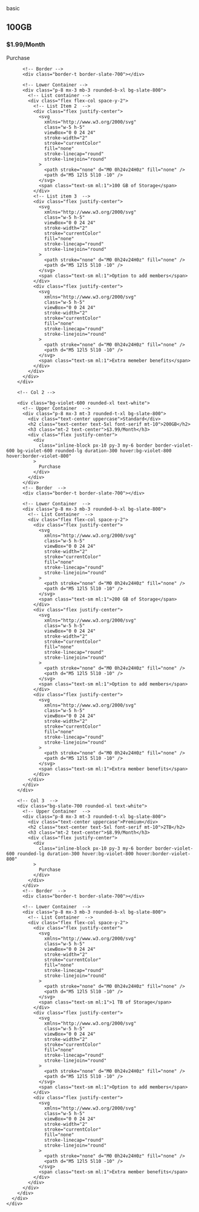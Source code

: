 <!DOCTYPE html>
<html lang="en">
  <head>
    <meta charset="UTF-8" />
    <meta name="viewport" content="width=device-width, initial-scale=1.0" />
    <script src="https://cdn.tailwindcss.com"></script>
    <title>Pricing Cards</title>
  </head>
  <body>
    <!-- Global Container -->
    <div class="flex items-center justify-center min-h-screen bg-slate-800">
      <!-- Inner Container -->
      <div
        class="flex flex-col my-6 space-y-6 md:space-y-0 md:space-x-6 md:flex-row md:my-0"
      >
        <!-- Col 1  -->
        <div class="bg-slate-700 rounded-xl text-white">
          <!-- Upper Container -->
          <div class="p-8 mx-3 mt-3 rounded-t-xl bg-slate-800">
            <div class="text-center uppercase">basic</div>
            <h2 class="mt-10 font-serif text-5xl text-center">100GB</h2>
            <h3 class="mt-2 text-center">$1.99/Month</h3>
            <div class="flex justify center">
              <div
                class="inline-block px-10 py-3 my-6 text-center border border-violet-600 rounded-lg duration-300 hover:bg-violet-800 hover:border-violet-800"
              >
                Purchase
              </div>
              <!-- Border -->
            </div>
          </div>

          <!-- Border -->
          <div class="border-t border-slate-700"></div>

          <!-- Lower Container -->
          <div class="p-8 mx-3 mb-3 rounded-b-xl bg-slate-800">
            <!-- List container -->
            <div class="flex flex-col space-y-2">
              <!-- List Item 2  -->
              <div class="flex justify-center">
                <svg
                  xmlns="http://www.w3.org/2000/svg"
                  class="w-5 h-5"
                  viewBox="0 0 24 24"
                  stroke-width="2"
                  stroke="currentColor"
                  fill="none"
                  stroke-linecap="round"
                  stroke-linejoin="round"
                >
                  <path stroke="none" d="M0 0h24v24H0z" fill="none" />
                  <path d="M5 12l5 5l10 -10" />
                </svg>
                <span class="text-sm ml:1">100 GB of Storage</span>
              </div>
              <!-- List item 3  -->
              <div class="flex justify-center">
                <svg
                  xmlns="http://www.w3.org/2000/svg"
                  class="w-5 h-5"
                  viewBox="0 0 24 24"
                  stroke-width="2"
                  stroke="currentColor"
                  fill="none"
                  stroke-linecap="round"
                  stroke-linejoin="round"
                >
                  <path stroke="none" d="M0 0h24v24H0z" fill="none" />
                  <path d="M5 12l5 5l10 -10" />
                </svg>
                <span class="text-sm ml:1">Option to add members</span>
              </div>
              <div class="flex justify-center">
                <svg
                  xmlns="http://www.w3.org/2000/svg"
                  class="w-5 h-5"
                  viewBox="0 0 24 24"
                  stroke-width="2"
                  stroke="currentColor"
                  fill="none"
                  stroke-linecap="round"
                  stroke-linejoin="round"
                >
                  <path stroke="none" d="M0 0h24v24H0z" fill="none" />
                  <path d="M5 12l5 5l10 -10" />
                </svg>
                <span class="text-sm ml:1">Extra memeber benefits</span>
              </div>
            </div>
          </div>
        </div>

        <!-- Col 2 -->

        <div class="bg-violet-600 rounded-xl text-white">
          <!-- Upper Container  -->
          <div class="p-8 mx-3 mt-3 rounded-t-xl bg-slate-800">
            <div class="text-center uppercase">Standard</div>
            <h2 class="text-center text-5xl font-serif mt-10">200GB</h2>
            <h3 class="mt-2 text-center">$3.99/Month</h3>
            <div class="flex justify-center">
              <div
                class="inline-block px-10 py-3 my-6 border border-violet-600 bg-violet-600 rounded-lg duration-300 hover:bg-violet-800 hover:border-violet-800"
              >
                Purchase
              </div>
            </div>
          </div>
          <!-- Border  -->
          <div class="border-t border-slate-700"></div>

          <!-- Lower Container  -->
          <div class="p-8 mx-3 mb-3 rounded-b-xl bg-slate-800">
            <!-- List Container  -->
            <div class="flex flex-col space-y-2">
              <div class="flex justify-center">
                <svg
                  xmlns="http://www.w3.org/2000/svg"
                  class="w-5 h-5"
                  viewBox="0 0 24 24"
                  stroke-width="2"
                  stroke="currentColor"
                  fill="none"
                  stroke-linecap="round"
                  stroke-linejoin="round"
                >
                  <path stroke="none" d="M0 0h24v24H0z" fill="none" />
                  <path d="M5 12l5 5l10 -10" />
                </svg>
                <span class="text-sm ml:1">200 GB of Storage</span>
              </div>
              <div class="flex justify-center">
                <svg
                  xmlns="http://www.w3.org/2000/svg"
                  class="w-5 h-5"
                  viewBox="0 0 24 24"
                  stroke-width="2"
                  stroke="currentColor"
                  fill="none"
                  stroke-linecap="round"
                  stroke-linejoin="round"
                >
                  <path stroke="none" d="M0 0h24v24H0z" fill="none" />
                  <path d="M5 12l5 5l10 -10" />
                </svg>
                <span class="text-sm ml:1">Option to add members</span>
              </div>
              <div class="flex justify-center">
                <svg
                  xmlns="http://www.w3.org/2000/svg"
                  class="w-5 h-5"
                  viewBox="0 0 24 24"
                  stroke-width="2"
                  stroke="currentColor"
                  fill="none"
                  stroke-linecap="round"
                  stroke-linejoin="round"
                >
                  <path stroke="none" d="M0 0h24v24H0z" fill="none" />
                  <path d="M5 12l5 5l10 -10" />
                </svg>
                <span class="text-sm ml:1">Extra member benefits</span>
              </div>
            </div>
          </div>
        </div>

        <!-- Col 3  -->
        <div class="bg-slate-700 rounded-xl text-white">
          <!-- Upper Container  -->
          <div class="p-8 mx-3 mt-3 rounded-t-xl bg-slate-800">
            <div class="text-center uppercase">Premium</div>
            <h2 class="text-center text-5xl font-serif mt-10">2TB</h2>
            <h3 class="mt-2 text-center">$8.99/Month</h3>
            <div class="flex justify-center">
              <div
                class="inline-block px-10 py-3 my-6 border border-violet-600 rounded-lg duration-300 hover:bg-violet-800 hover:border-violet-800"
              >
                Purchase
              </div>
            </div>
          </div>
          <!-- Border  -->
          <div class="border-t border-slate-700"></div>

          <!-- Lower Container  -->
          <div class="p-8 mx-3 mb-3 rounded-b-xl bg-slate-800">
            <!-- List Container  -->
            <div class="flex flex-col space-y-2">
              <div class="flex justify-center">
                <svg
                  xmlns="http://www.w3.org/2000/svg"
                  class="w-5 h-5"
                  viewBox="0 0 24 24"
                  stroke-width="2"
                  stroke="currentColor"
                  fill="none"
                  stroke-linecap="round"
                  stroke-linejoin="round"
                >
                  <path stroke="none" d="M0 0h24v24H0z" fill="none" />
                  <path d="M5 12l5 5l10 -10" />
                </svg>
                <span class="text-sm ml:1">1 TB of Storage</span>
              </div>
              <div class="flex justify-center">
                <svg
                  xmlns="http://www.w3.org/2000/svg"
                  class="w-5 h-5"
                  viewBox="0 0 24 24"
                  stroke-width="2"
                  stroke="currentColor"
                  fill="none"
                  stroke-linecap="round"
                  stroke-linejoin="round"
                >
                  <path stroke="none" d="M0 0h24v24H0z" fill="none" />
                  <path d="M5 12l5 5l10 -10" />
                </svg>
                <span class="text-sm ml:1">Option to add members</span>
              </div>
              <div class="flex justify-center">
                <svg
                  xmlns="http://www.w3.org/2000/svg"
                  class="w-5 h-5"
                  viewBox="0 0 24 24"
                  stroke-width="2"
                  stroke="currentColor"
                  fill="none"
                  stroke-linecap="round"
                  stroke-linejoin="round"
                >
                  <path stroke="none" d="M0 0h24v24H0z" fill="none" />
                  <path d="M5 12l5 5l10 -10" />
                </svg>
                <span class="text-sm ml:1">Extra member benefits</span>
              </div>
            </div>
          </div>
        </div>
      </div>
    </div>
  </body>
</html>
